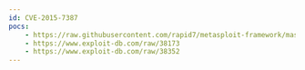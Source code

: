 ```yaml
---
id: CVE-2015-7387
pocs:
    - https://raw.githubusercontent.com/rapid7/metasploit-framework/master/modules/exploits/windows/misc/manageengine_eventlog_analyzer_rce.rb
    - https://www.exploit-db.com/raw/38173
    - https://www.exploit-db.com/raw/38352
---
```

